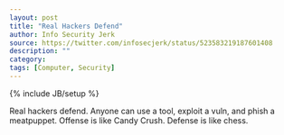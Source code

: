 ```yaml
---
layout: post
title: "Real Hackers Defend"
author: Info Security Jerk
source: https://twitter.com/infosecjerk/status/523583219187601408
description: ""
category:
tags: [Computer, Security]
---
```

{% include JB/setup %}

Real hackers defend. Anyone can use a tool, exploit a vuln, and phish a meatpuppet. Offense is like Candy Crush. Defense is like chess.
